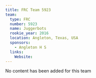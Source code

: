 ```yaml
---
title: FRC Team 5923
team:
  type: FRC
  number: 5923
  name: Juggerbots
  rookie_year: 2016
  location: Angleton, Texas, USA
  sponsors:
    - Angleton H S
  links:
    Website: 
---
```

No content has been added for this team